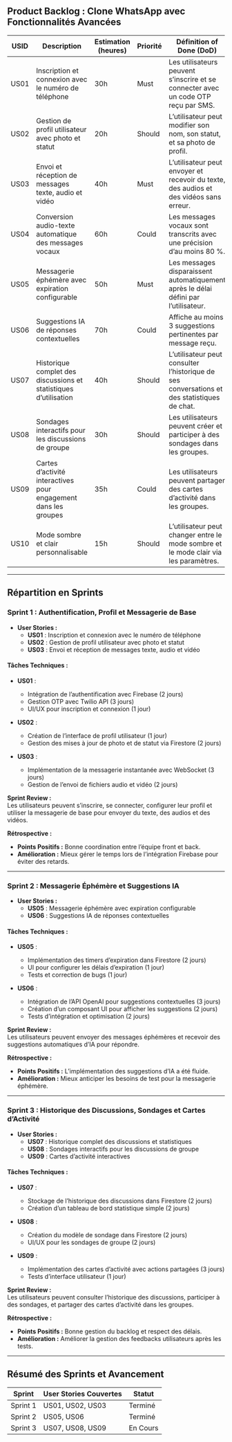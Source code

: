 ## **Product Backlog : Clone WhatsApp avec Fonctionnalités Avancées**

| **USID** | **Description** | **Estimation (heures)** | **Priorité** | **Définition of Done (DoD)** |
|----------|----------------|-------------------------|--------------|-----------------------------|
| US01     | Inscription et connexion avec le numéro de téléphone | 30h | Must | Les utilisateurs peuvent s’inscrire et se connecter avec un code OTP reçu par SMS. |
| US02     | Gestion de profil utilisateur avec photo et statut | 20h | Should | L’utilisateur peut modifier son nom, son statut, et sa photo de profil. |
| US03     | Envoi et réception de messages texte, audio et vidéo | 40h | Must | L’utilisateur peut envoyer et recevoir du texte, des audios et des vidéos sans erreur. |
| US04     | Conversion audio-texte automatique des messages vocaux | 60h | Could | Les messages vocaux sont transcrits avec une précision d’au moins 80 %. |
| US05     | Messagerie éphémère avec expiration configurable | 50h | Must | Les messages disparaissent automatiquement après le délai défini par l’utilisateur. |
| US06     | Suggestions IA de réponses contextuelles | 70h | Could | Affiche au moins 3 suggestions pertinentes par message reçu. |
| US07     | Historique complet des discussions et statistiques d’utilisation | 40h | Should | L’utilisateur peut consulter l’historique de ses conversations et des statistiques de chat. |
| US08     | Sondages interactifs pour les discussions de groupe | 30h | Should | Les utilisateurs peuvent créer et participer à des sondages dans les groupes. |
| US09     | Cartes d’activité interactives pour engagement dans les groupes | 35h | Could | Les utilisateurs peuvent partager des cartes d’activité dans les groupes. |
| US10     | Mode sombre et clair personnalisable | 15h | Should | L’utilisateur peut changer entre le mode sombre et le mode clair via les paramètres. |

---

## **Répartition en Sprints**

### **Sprint 1 : Authentification, Profil et Messagerie de Base**

- **User Stories :**  
  - **US01** : Inscription et connexion avec le numéro de téléphone  
  - **US02** : Gestion de profil utilisateur avec photo et statut  
  - **US03** : Envoi et réception de messages texte, audio et vidéo

#### **Tâches Techniques :**
- **US01** :  
  - Intégration de l’authentification avec Firebase (2 jours)  
  - Gestion OTP avec Twilio API (3 jours)  
  - UI/UX pour inscription et connexion (1 jour)  

- **US02** :  
  - Création de l’interface de profil utilisateur (1 jour)  
  - Gestion des mises à jour de photo et de statut via Firestore (2 jours)  

- **US03** :  
  - Implémentation de la messagerie instantanée avec WebSocket (3 jours)  
  - Gestion de l’envoi de fichiers audio et vidéo (2 jours)  

**Sprint Review :**  
Les utilisateurs peuvent s’inscrire, se connecter, configurer leur profil et utiliser la messagerie de base pour envoyer du texte, des audios et des vidéos.

**Rétrospective :**  
- **Points Positifs :** Bonne coordination entre l’équipe front et back.  
- **Amélioration :** Mieux gérer le temps lors de l’intégration Firebase pour éviter des retards.

---

### **Sprint 2 : Messagerie Éphémère et Suggestions IA**

- **User Stories :**  
  - **US05** : Messagerie éphémère avec expiration configurable  
  - **US06** : Suggestions IA de réponses contextuelles

#### **Tâches Techniques :**
- **US05** :  
  - Implémentation des timers d’expiration dans Firestore (2 jours)  
  - UI pour configurer les délais d’expiration (1 jour)  
  - Tests et correction de bugs (1 jour)  

- **US06** :  
  - Intégration de l’API OpenAI pour suggestions contextuelles (3 jours)  
  - Création d’un composant UI pour afficher les suggestions (2 jours)  
  - Tests d’intégration et optimisation (2 jours)  

**Sprint Review :**  
Les utilisateurs peuvent envoyer des messages éphémères et recevoir des suggestions automatiques d’IA pour répondre.

**Rétrospective :**  
- **Points Positifs :** L’implémentation des suggestions d’IA a été fluide.  
- **Amélioration :** Mieux anticiper les besoins de test pour la messagerie éphémère.

---

### **Sprint 3 : Historique des Discussions, Sondages et Cartes d’Activité**

- **User Stories :**  
  - **US07** : Historique complet des discussions et statistiques  
  - **US08** : Sondages interactifs pour les discussions de groupe  
  - **US09** : Cartes d’activité interactives  

#### **Tâches Techniques :**
- **US07** :  
  - Stockage de l’historique des discussions dans Firestore (2 jours)  
  - Création d’un tableau de bord statistique simple (2 jours)  

- **US08** :  
  - Création du modèle de sondage dans Firestore (2 jours)  
  - UI/UX pour les sondages de groupe (2 jours)  

- **US09** :  
  - Implémentation des cartes d’activité avec actions partagées (3 jours)  
  - Tests d’interface utilisateur (1 jour)  

**Sprint Review :**  
Les utilisateurs peuvent consulter l’historique des discussions, participer à des sondages, et partager des cartes d’activité dans les groupes.

**Rétrospective :**  
- **Points Positifs :** Bonne gestion du backlog et respect des délais.  
- **Amélioration :** Améliorer la gestion des feedbacks utilisateurs après les tests.

---

## **Résumé des Sprints et Avancement**

| **Sprint** | **User Stories Couvertes** | **Statut** |
|------------|----------------------------|------------|
| Sprint 1   | US01, US02, US03           | Terminé    |
| Sprint 2   | US05, US06                 | Terminé    |
| Sprint 3   | US07, US08, US09           | En Cours   |
